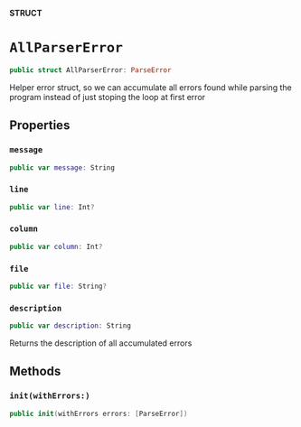 **STRUCT**

# `AllParserError`

```swift
public struct AllParserError: ParseError
```

Helper error struct, so we can accumulate all errors
found while parsing the program instead of just stoping
the loop at first error

## Properties
### `message`

```swift
public var message: String
```

### `line`

```swift
public var line: Int?
```

### `column`

```swift
public var column: Int?
```

### `file`

```swift
public var file: String?
```

### `description`

```swift
public var description: String
```

Returns the description of all accumulated errors

## Methods
### `init(withErrors:)`

```swift
public init(withErrors errors: [ParseError])
```
